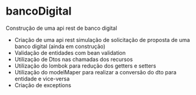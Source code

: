 # bancoDigital
Construção de uma api rest de banco digital

- Criação de uma api rest simulação de solicitação de proposta de uma banco digital (ainda em construção)
- Validação de entidades com bean validation
- Utilização de Dtos nas chamadas dos recursos
- Utilização do lombok para redução dos getters e setters
- Utilização do modelMaper para realizar a conversão do dto para entidade e vice-versa
- Criação de exceptions
 




